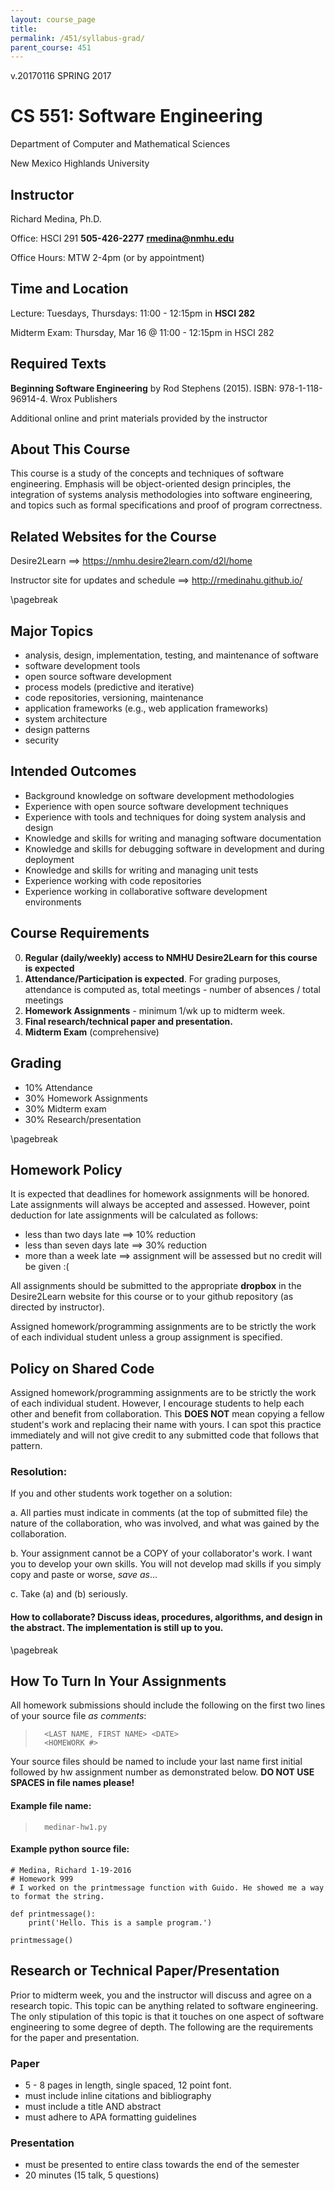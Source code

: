 ```yaml
---
layout: course_page
title: 
permalink: /451/syllabus-grad/
parent_course: 451
---
```


v.20170116 SPRING 2017

# CS 551: Software Engineering

Department of Computer and Mathematical Sciences

New Mexico Highlands University

## Instructor
Richard Medina, Ph.D. 

Office: HSCI 291 **505-426-2277** **rmedina@nmhu.edu**

Office Hours: MTW 2-4pm (or by appointment)

## Time and Location
Lecture: Tuesdays, Thursdays: 11:00 - 12:15pm in **HSCI 282** 

Midterm Exam: Thursday, Mar 16 @ 11:00 - 12:15pm in HSCI 282

## Required Texts
**Beginning Software Engineering** by Rod Stephens (2015). ISBN: 978-1-118-96914-4. Wrox Publishers

Additional online and print materials provided by the instructor

## About This Course
This course is a study of the concepts and techniques of software engineering. Emphasis will be object-oriented design principles, the integration of systems analysis methodologies into software engineering, and topics such as formal specifications and proof of program correctness. 

## Related Websites for the Course
Desire2Learn ==> https://nmhu.desire2learn.com/d2l/home

Instructor site for updates and schedule ==> http://rmedinahu.github.io/

\pagebreak

## Major Topics
* analysis, design, implementation, testing, and maintenance of software
* software development tools
* open source software development
* process models (predictive and iterative)
* code repositories, versioning, maintenance
* application frameworks (e.g., web application frameworks)
* system architecture
* design patterns
* security

## Intended Outcomes
* Background knowledge on software development methodologies
* Experience with open source software development techniques
* Experience with tools and techniques for doing system analysis and design
* Knowledge and skills for writing and managing software documentation
* Knowledge and skills for debugging software in development and during deployment
* Knowledge and skills for writing and managing unit tests
* Experience working with code repositories
* Experience working in collaborative software development environments

## Course Requirements
0. **Regular (daily/weekly) access to NMHU Desire2Learn for this course is expected**
1. **Attendance/Participation is expected**. For grading purposes, attendance is computed as, total meetings - number of absences / total meetings
2. **Homework Assignments** - minimum 1/wk up to midterm week.
3. **Final research/technical paper and presentation.**
3. **Midterm Exam** (comprehensive)


## Grading
* 10%	Attendance
* 30%	Homework Assignments 
* 30%   Midterm exam 
* 30%	Research/presentation

\pagebreak

## Homework Policy
It is expected that deadlines for homework assignments will be honored. Late assignments will always be accepted and assessed. However, point deduction for late assignments will be calculated as follows:

* less than two days late ==> 10% reduction
* less than seven days late ==> 30% reduction
* more than a week late ==> assignment will be assessed but no credit will be given :(

All assignments should be submitted to the appropriate **dropbox** in the Desire2Learn website for this course or to your github repository (as directed by instructor).

Assigned homework/programming assignments are to be strictly the work of each individual student unless a group assignment is specified.

## Policy on Shared Code
Assigned homework/programming assignments are to be strictly the work of each individual student. However, I encourage students to help each other and benefit from collaboration. This **DOES NOT** mean copying a fellow student's work and replacing their name with yours. I can spot this practice immediately and will not give credit to any submitted code that follows that pattern.

### Resolution:
If you and other students work together on a solution:

a. All parties must indicate in comments (at the top of submitted file) the nature of the collaboration, who was involved, and what was gained by the collaboration.

b. Your assignment cannot be a COPY of your collaborator's work. I want you to develop your own skills. You will not develop mad skills if you simply copy and paste or worse, *save as*...

c. Take (a) and (b) seriously.

#### How to collaborate? Discuss ideas, procedures, algorithms, and design in the abstract. The implementation is still up to you.

\pagebreak

## How To Turn In Your Assignments

All homework submissions should include the following on the first two lines of your source file *as comments*:

>		<LAST NAME, FIRST NAME> <DATE>
>		<HOMEWORK #>

Your source files should be named to include your last name first initial followed by hw assignment number as demonstrated below. **DO NOT USE SPACES in file names please!**

#### Example file name:

>		medinar-hw1.py

#### Example python source file:

    # Medina, Richard 1-19-2016
    # Homework 999
    # I worked on the printmessage function with Guido. He showed me a way to format the string.

    def printmessage():
	    print('Hello. This is a sample program.')

    printmessage()

## Research or Technical Paper/Presentation
Prior to midterm week, you and the instructor will discuss and agree on a research topic. This topic can be anything related to software engineering. The only stipulation of this topic is that it touches on one aspect of software engineering to some degree of depth. The following are the requirements for the paper and presentation.

### Paper
* 5 - 8 pages in length, single spaced, 12 point font.
* must include inline citations and bibliography
* must include a title AND abstract
* must adhere to APA formatting guidelines

### Presentation
* must be presented to entire class towards the end of the semester
* 20 minutes (15 talk, 5 questions)

